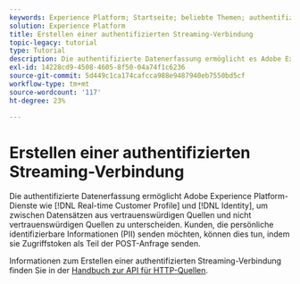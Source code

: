 ```yaml
---
keywords: Experience Platform; Startseite; beliebte Themen; authentifizierte Streaming-Verbindung; Streaming-Verbindung; Streaming-Verbindung erstellen; authentifizierte Streaming-Verbindung erstellen; Streaming-Erfassung; Erfassung;
solution: Experience Platform
title: Erstellen einer authentifizierten Streaming-Verbindung
topic-legacy: tutorial
type: Tutorial
description: Die authentifizierte Datenerfassung ermöglicht es Adobe Experience Platform-Diensten wie Echtzeit-Kundenprofil und Identity, zwischen Datensätzen aus vertrauenswürdigen Quellen und nicht vertrauenswürdigen Quellen zu unterscheiden.
exl-id: 14228cd9-4508-4605-8f50-04a74f1c6236
source-git-commit: 5d449c1ca174cafcca988e9487940eb7550bd5cf
workflow-type: tm+mt
source-wordcount: '117'
ht-degree: 23%

---
```


# Erstellen einer authentifizierten Streaming-Verbindung

Die authentifizierte Datenerfassung ermöglicht Adobe Experience Platform-Dienste wie [!DNL Real-time Customer Profile] und [!DNL Identity], um zwischen Datensätzen aus vertrauenswürdigen Quellen und nicht vertrauenswürdigen Quellen zu unterscheiden. Kunden, die persönliche identifizierbare Informationen (PII) senden möchten, können dies tun, indem sie Zugriffstoken als Teil der POST-Anfrage senden.

Informationen zum Erstellen einer authentifizierten Streaming-Verbindung finden Sie in der [Handbuch zur API für HTTP-Quellen](../../sources/tutorials/api/create/streaming/http.md).
